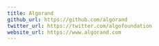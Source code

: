 ```yaml
---
title: Algorand
github_url: https://github.com/algorand
twitter_url: https://twitter.com/algofoundation
website_url: https://www.algorand.com
---
```

